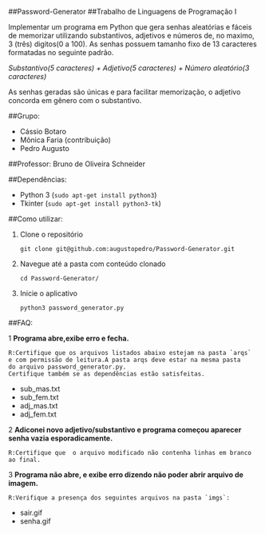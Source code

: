 ##Password-Generator
##Trabalho de Linguagens de Programação I

Implementar um programa em Python que gera senhas aleatórias e fáceis de
memorizar utilizando substantivos, adjetivos e números de, no maximo, 3 (três) 
digitos(0 a 100).
As senhas possuem tamanho fixo de 13 caracteres formatadas no seguinte padrão.

*Substantivo(5 caracteres) + Adjetivo(5 caracteres) + 
Número aleatório(3 caracteres)*

As senhas geradas são únicas e para facilitar memorização, o adjetivo concorda
em gênero com o substantivo.

##Grupo:

* Cássio Botaro
* Mônica Faria (contribuição)
* Pedro Augusto

##Professor: 
Bruno de Oliveira Schneider

##Dependências:

* Python 3 (`sudo apt-get install python3`) 
* Tkinter (`sudo apt-get install python3-tk`)


##Como utilizar:

1. Clone o repositório 

    `git clone git@github.com:augustopedro/Password-Generator.git`
    
2. Navegue até a pasta com conteúdo clonado

    `cd Password-Generator/`
    
3. Inicie o aplicativo  

    `python3 password_generator.py`

##FAQ:

1 **Programa abre,exibe erro e fecha.**

    R:Certifique que os arquivos listados abaixo estejam na pasta `arqs`
    e com permissão de leitura.A pasta arqs deve estar na mesma pasta
    do arquivo password_generator.py.
    Certifique também se as dependências estão satisfeitas.

* sub_mas.txt
* sub_fem.txt
* adj_mas.txt
* adj_fem.txt

2 **Adiconei novo adjetivo/substantivo e programa começou aparecer senha vazia
   esporadicamente.**

    R:Certifique que  o arquivo modificado não contenha linhas em branco 
    ao final.

3 **Programa não abre, e exibe erro dizendo não poder abrir arquivo de imagem.**

    R:Verifique a presença dos seguintes arquivos na pasta `imgs`:

* sair.gif
* senha.gif

